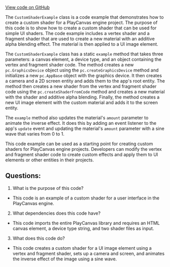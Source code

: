 [View code on GitHub](https://github.com/playcanvas/engine/examples/src/examples/user-interface/custom-shader.tsx)

The `CustomShaderExample` class is a code example that demonstrates how to create a custom shader for a PlayCanvas engine project. The purpose of this code is to show how to create a custom shader that can be used for simple UI shaders. The code example includes a vertex shader and a fragment shader that are used to create a new material with an additive alpha blending effect. The material is then applied to a UI image element.

The `CustomShaderExample` class has a static `example` method that takes three parameters: a canvas element, a device type, and an object containing the vertex and fragment shader code. The method creates a new `pc.GraphicsDevice` object using the `pc.createGraphicsDevice` method and initializes a new `pc.AppBase` object with the graphics device. It then creates a camera and a 2D screen entity and adds them to the app's root entity. The method then creates a new shader from the vertex and fragment shader code using the `pc.createShaderFromCode` method and creates a new material with the shader and additive alpha blending. Finally, the method creates a new UI image element with the custom material and adds it to the screen entity.

The `example` method also updates the material's `amount` parameter to animate the inverse effect. It does this by adding an event listener to the app's `update` event and updating the material's `amount` parameter with a sine wave that varies from 0 to 1.

This code example can be used as a starting point for creating custom shaders for PlayCanvas engine projects. Developers can modify the vertex and fragment shader code to create custom effects and apply them to UI elements or other entities in their projects.
## Questions: 
 1. What is the purpose of this code?
- This code is an example of a custom shader for a user interface in the PlayCanvas engine.

2. What dependencies does this code have?
- This code imports the entire PlayCanvas library and requires an HTML canvas element, a device type string, and two shader files as input.

3. What does this code do?
- This code creates a custom shader for a UI image element using a vertex and fragment shader, sets up a camera and screen, and animates the inverse effect of the image using a sine wave.